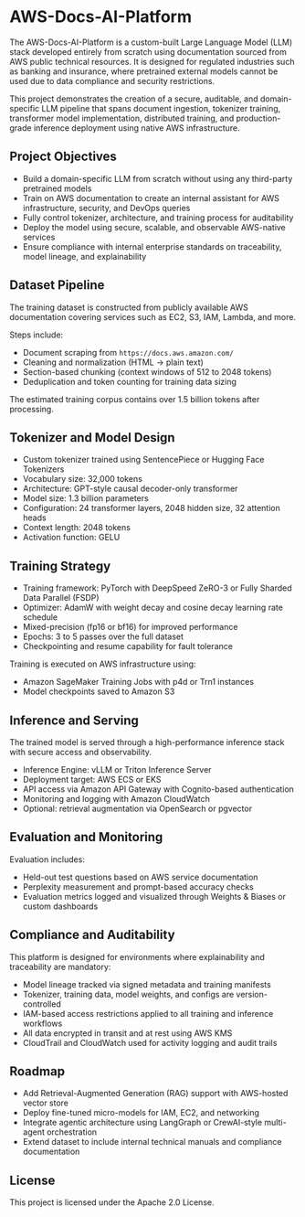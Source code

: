 # AWS-Docs-AI-Platform

The AWS-Docs-AI-Platform is a custom-built Large Language Model (LLM) stack developed entirely from scratch using documentation sourced from AWS public technical resources. It is designed for regulated industries such as banking and insurance, where pretrained external models cannot be used due to data compliance and security restrictions.

This project demonstrates the creation of a secure, auditable, and domain-specific LLM pipeline that spans document ingestion, tokenizer training, transformer model implementation, distributed training, and production-grade inference deployment using native AWS infrastructure.

## Project Objectives

- Build a domain-specific LLM from scratch without using any third-party pretrained models
- Train on AWS documentation to create an internal assistant for AWS infrastructure, security, and DevOps queries
- Fully control tokenizer, architecture, and training process for auditability
- Deploy the model using secure, scalable, and observable AWS-native services
- Ensure compliance with internal enterprise standards on traceability, model lineage, and explainability

## Dataset Pipeline

The training dataset is constructed from publicly available AWS documentation covering services such as EC2, S3, IAM, Lambda, and more.

Steps include:

- Document scraping from `https://docs.aws.amazon.com/`
- Cleaning and normalization (HTML → plain text)
- Section-based chunking (context windows of 512 to 2048 tokens)
- Deduplication and token counting for training data sizing

The estimated training corpus contains over 1.5 billion tokens after processing.

## Tokenizer and Model Design

- Custom tokenizer trained using SentencePiece or Hugging Face Tokenizers
- Vocabulary size: 32,000 tokens
- Architecture: GPT-style causal decoder-only transformer
- Model size: 1.3 billion parameters
- Configuration: 24 transformer layers, 2048 hidden size, 32 attention heads
- Context length: 2048 tokens
- Activation function: GELU

## Training Strategy

- Training framework: PyTorch with DeepSpeed ZeRO-3 or Fully Sharded Data Parallel (FSDP)
- Optimizer: AdamW with weight decay and cosine decay learning rate schedule
- Mixed-precision (fp16 or bf16) for improved performance
- Epochs: 3 to 5 passes over the full dataset
- Checkpointing and resume capability for fault tolerance

Training is executed on AWS infrastructure using:

- Amazon SageMaker Training Jobs with p4d or Trn1 instances
- Model checkpoints saved to Amazon S3

## Inference and Serving

The trained model is served through a high-performance inference stack with secure access and observability.

- Inference Engine: vLLM or Triton Inference Server
- Deployment target: AWS ECS or EKS
- API access via Amazon API Gateway with Cognito-based authentication
- Monitoring and logging with Amazon CloudWatch
- Optional: retrieval augmentation via OpenSearch or pgvector

## Evaluation and Monitoring

Evaluation includes:

- Held-out test questions based on AWS service documentation
- Perplexity measurement and prompt-based accuracy checks
- Evaluation metrics logged and visualized through Weights & Biases or custom dashboards

## Compliance and Auditability

This platform is designed for environments where explainability and traceability are mandatory:

- Model lineage tracked via signed metadata and training manifests
- Tokenizer, training data, model weights, and configs are version-controlled
- IAM-based access restrictions applied to all training and inference workflows
- All data encrypted in transit and at rest using AWS KMS
- CloudTrail and CloudWatch used for activity logging and audit trails

## Roadmap

- Add Retrieval-Augmented Generation (RAG) support with AWS-hosted vector store
- Deploy fine-tuned micro-models for IAM, EC2, and networking
- Integrate agentic architecture using LangGraph or CrewAI-style multi-agent orchestration
- Extend dataset to include internal technical manuals and compliance documentation

## License

This project is licensed under the Apache 2.0 License.
